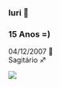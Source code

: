  ### Iuri  🏀
### 15 Anos =)
04/12/2007 👶  
 Sagitário ♐

 
![](https://media0.giphy.com/media/9aiveGIvkwfyE/200w.webp?cid=ecf05e47touwth1ggwgka42t8iqspva75ybf2bo5dn16inud&ep=v1_gifs_search&rid=200w.webp&ct=g)
